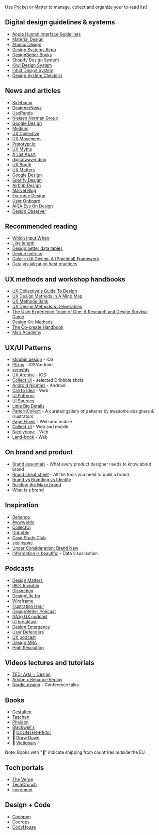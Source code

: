 Use [Pocket](https://getpocket.com/) or [Matter](https://hq.getmatter.com/web-extension) to manage, collect and organize your to-read list!


## Digital design guidelines & systems

- [Apple Human Interface Guidelines](https://developer.apple.com/design/human-interface-guidelines/)
- [Material Design](https://material.io/)
- [Atomic Design](http://bradfrost.com/blog/post/atomic-web-design/)
- [Design Systems Repo](https://designsystemsrepo.com/)
- [DesignBetter Books](https://www.designbetter.co/books)
- [Shopify Design System](https://polaris.shopify.com/)
- [Kiwi Design System](https://beta.orbit.kiwi/)
- [Intuit Design System](https://contentdesign.intuit.com/)
- [Design System Checklist](https://www.designsystemchecklist.com/)



## News and articles

- [Sidebar.io](https://sidebar.io/)
- [DesignerNews](https://www.designernews.co/)
- [UsePanda](https://usepanda.com/app/#/)
- [Nielsen Norman Group](https://www.nngroup.com/articles/)
- [Google Design](https://design.google.com/)
- [Medium](https://medium.com/)
- [UX Collective](https://uxdesign.cc/)
- [UX Movement](http://uxmovement.com/)
- [Prototypr.io](https://blog.prototypr.io/)
- [UX Myths](https://uxmyths.com/)
- [A List Apart](https://alistapart.com/articles)
- [digitalwaveriding](http://digitalwaveriding.com/)
- [UX Booth](https://www.uxbooth.com/)
- [UX Matters](https://www.uxmatters.com/)
- [Google Design](https://design.google/)
- [Spotify Design](https://spotify.design/)
- [Airbnb Design](https://airbnb.design/)
- [Marvel Blog](https://blog.marvelapp.com/)
- [Evernote Design](https://www.evernote.design/)
- [User Onboard](https://www.useronboard.com/)
- [AIGA Eye On Design](https://eyeondesign.aiga.org/)
- [Design Observer](https://designobserver.com/)


## Recommended reading

- [Which Input When](http://morgancarter.com.au/design-solutions/which-input-when)
- [Line length](https://baymard.com/blog/line-length-readability)
- [Design better data tables](https://medium.com/nextux/design-better-data-tables-4ecc99d23356)
- [Device metrics](https://material.io/devices/)
- [Color in UI Design: A (Practical) Framework](https://medium.com/@erikdkennedy/color-in-ui-design-a-practical-framework-e18cacd97f9e)
- [Data visualization best practices](https://uxplanet.org/data-visualization-best-practices-and-foundations-48f4a08d354e)


## UX methods and workshop handbooks
- [UX Collective's Guide To Design](https://start.uxdesign.cc/)
- [UX Design Methods In A Mind Map](https://uxplanet.org/product-design-methods-mind-map-f6511820a7d5)
- [UX Methods Bank](https://uxmastery.com/resources/techniques/)
- [UX Design Methods & Deliverables](https://uxdesign.cc/ux-design-methods-deliverables-657f54ce3c7d)
- [The User Experience Team of One: A Research and Design Survival Guide](https://rosenfeldmedia.com/books/the-user-experience-team-of-one/)
- [Design Kit: Methods](http://www.designkit.org/methods.html)
- [The Co-create Handbook](http://www.cocreate.training/2019/03/15/the-co-create-handbook-for-creative-professionals-is-now-online/)
- [Miro Academy](https://academy.miro.com/)


## UX/UI Patterns

- [Mobbin.design](https://mobbin.design/) - iOS
- [Pttrns](http://pttrns.com/) - iOS/Android
- [scrnshts](https://scrnshts.club/)
- [UX Archive](http://uxarchive.com/) - iOS
- [Collect UI](http://collectui.com/) - selected Dribbble shots
- [Android Niceties](http://androidniceties.tumblr.com/) - Android
- [Call to Idea](http://www.calltoidea.com/) - Web
- [UI Patterns](http://ui-patterns.com/)
- [UI Sources](https://www.uisources.com/)
- [Little Big Details](http://littlebigdetails.com/)
- [PatternCollect](https://patterncollect.com/) - A curated gallery of patterns by awesome designers & illustrators
- [Page Flows](https://pageflows.com/) - Web and mobile
- [Collect UI](https://collectui.com/) - Web and mobile
- [Nicelydone](https://nicelydone.club/) - Web
- [Land-book](https://land-book.com/) - Web


## On brand and product
- [Brand essentials](https://uxdesign.cc/what-every-product-designer-needs-to-know-about-brand-5863f92e97d7) - What every product designer needs to know about brand
- [Brand cheat sheet](https://medium.com/@elanagurney/build-a-brand-cheat-sheet-a963f8948856) - All the tools you need to build a brand
- [Brand vs Branding vs Identity](https://www.ebaqdesign.com/blog/branding-brand-identity)
- [Building the Maze brand](https://maze.co/blog/building-the-maze-brand/)
- [What is a brand](https://matthewstrom.com/writing/what-is-a-brand/)


## Inspiration

- [Behance](https://www.behance.net/)
- [Awwwards](https://www.awwwards.com/blog/)
- [CollectUI](http://collectui.com/)
- [Dribbble](https://dribbble.com/)
- [Case Study Club](https://www.casestudy.club/)
- [siteInspire](https://www.siteinspire.com/)
- [Under Consideration: Brand New](https://www.underconsideration.com/brandnew/)
- [Information is beautiful](https://informationisbeautiful.net/) - Data visualisation


## Podcasts

- [Design Matters](https://www.designmattersmedia.com/designmatters)
- [99% Invisible](https://99percentinvisible.org/)
- [Dissection](http://dissection.jkdesign.com/)
- [DesignLife.fm](https://www.designlife.fm/)
- [Wireframe](https://xd.adobe.com/ideas/perspectives/wireframe-podcast/)
- [Illustration Hour](https://open.spotify.com/show/1TQ0H2msJEE3QZqx4cMEJA?si=bd29f476b22d4f0a)
- [DesignBetter Podcast](https://www.designbetter.co/podcast)
- [NN/g UX podcast](https://www.youtube.com/playlist?list=PLJOFJ3Ok_idv78lCtzYaKUiO07CC_rU0A)
- [UI breakfast](https://uibreakfast.com/category/podcast/)
- [Design Emergency](https://open.spotify.com/show/5csNyfolubwOBlaiF3vf4L)
- [User Defenders](https://userdefenders.com/podcast/)
- [UX podcast](https://uxpodcast.com/)
- [Design MBA](https://designmba.show/)
- [High Resolution](https://www.youtube.com/@HighResolution)


## Videos lectures and tutorials

- [TED: Arta + Design](https://ideas.ted.com/category/arts-design/)
- [Adobe x Behance Replay](https://www.behance.net/live/replays)
- [Nordic.design](https://www.youtube.com/c/Nordicdesignconf/videos) - Conference talks


## Books

- [Gestalten](https://gestalten.com/)
- [Taschen](https://www.taschen.com/)
- [Phaidon](https://www.phaidon.com/store/design/)
- [Blackwell's](https://blackwells.co.uk/bookshop/category/_artanddesign/)
- 💱 [COUNTER-PRINT](https://www.counter-print.co.uk/)
- 💱 [Draw Down](https://draw-down.com/)
- 💱 [Victionary](https://victionary.com/)

Note: Books with "💱" indicate shipping from countrires outside the EU.


## Tech portals

- [The Verge](https://www.theverge.com/)
- [TechCrunch](https://techcrunch.com/)
- [Increment](https://increment.com/)


## Design + Code

- [Codepen](https://codepen.io/)
- [Codrops](http://tympanus.net/codrops/)
- [CodyHouse](http://codyhouse.co/)
